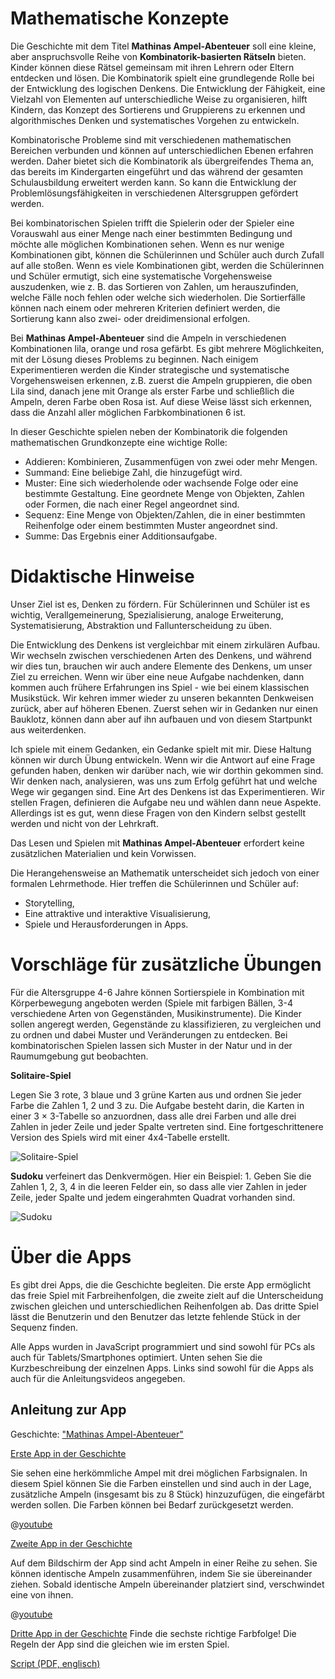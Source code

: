 # Mathematische Konzepte

Die Geschichte mit dem Titel **Mathinas Ampel-Abenteuer** soll eine kleine, aber anspruchsvolle Reihe von **Kombinatorik-basierten Rätseln** bieten. Kinder können diese Rätsel gemeinsam mit ihren Lehrern oder Eltern entdecken und lösen. Die Kombinatorik spielt eine grundlegende Rolle bei der Entwicklung des logischen Denkens. Die Entwicklung der Fähigkeit, eine Vielzahl von Elementen auf unterschiedliche Weise zu organisieren, hilft Kindern, das Konzept des Sortierens und Gruppierens zu erkennen und algorithmisches Denken und systematisches Vorgehen zu entwickeln.

Kombinatorische Probleme sind mit verschiedenen mathematischen Bereichen verbunden und können auf unterschiedlichen Ebenen erfahren werden. Daher bietet sich die Kombinatorik als übergreifendes Thema an, das bereits im Kindergarten eingeführt und das während der gesamten Schulausbildung erweitert werden kann. So kann die Entwicklung der Problemlösungsfähigkeiten in verschiedenen Altersgruppen gefördert werden.

Bei kombinatorischen Spielen trifft die Spielerin oder der Spieler eine Vorauswahl aus einer Menge nach einer bestimmten Bedingung und möchte alle möglichen Kombinationen sehen. Wenn es nur wenige Kombinationen gibt, können die Schülerinnen und Schüler auch durch Zufall auf alle stoßen. Wenn es viele Kombinationen gibt, werden die Schülerinnen und Schüler ermutigt, sich eine systematische Vorgehensweise auszudenken, wie z. B. das Sortieren von Zahlen, um herauszufinden, welche Fälle noch fehlen oder welche sich wiederholen. Die Sortierfälle können nach einem oder mehreren Kriterien definiert werden, die Sortierung kann also zwei- oder dreidimensional erfolgen.

Bei **Mathinas Ampel-Abenteuer** sind die Ampeln in verschiedenen Kombinationen lila, orange und rosa gefärbt. Es gibt mehrere Möglichkeiten, mit der Lösung dieses Problems zu beginnen. Nach einigem Experimentieren werden die Kinder strategische und systematische Vorgehensweisen erkennen, z.B. zuerst die Ampeln gruppieren, die oben Lila sind, danach jene mit Orange als erster Farbe und schließlich die Ampeln, deren Farbe oben Rosa ist. Auf diese Weise lässt sich erkennen, dass die Anzahl aller möglichen Farbkombinationen 6 ist.

In dieser Geschichte spielen neben der Kombinatorik die folgenden mathematischen Grundkonzepte eine wichtige Rolle:

+ Addieren: Kombinieren, Zusammenfügen von zwei oder mehr Mengen.
+ Summand: Eine beliebige Zahl, die hinzugefügt wird. 
+ Muster: Eine sich wiederholende oder wachsende Folge oder eine bestimmte Gestaltung. Eine geordnete Menge von Objekten, Zahlen oder Formen, die nach einer Regel angeordnet sind. 
+ Sequenz: Eine Menge von Objekten/Zahlen, die in einer bestimmten Reihenfolge oder einem bestimmten Muster angeordnet sind.
+ Summe: Das Ergebnis einer Additionsaufgabe.

# Didaktische Hinweise

Unser Ziel ist es, Denken zu fördern. Für Schülerinnen und Schüler ist es wichtig, Verallgemeinerung, Spezialisierung, analoge Erweiterung, Systematisierung, Abstraktion und Fallunterscheidung zu üben.

Die Entwicklung des Denkens ist vergleichbar mit einem zirkulären Aufbau. Wir wechseln zwischen verschiedenen Arten des Denkens, und während wir dies tun, brauchen wir auch andere Elemente des Denkens, um unser Ziel zu erreichen. Wenn wir über eine neue Aufgabe nachdenken, dann kommen auch frühere Erfahrungen ins Spiel - wie bei einem klassischen Musikstück. Wir kehren immer wieder zu unseren bekannten Denkweisen zurück, aber auf höheren Ebenen. Zuerst sehen wir in Gedanken nur einen Bauklotz, können dann aber auf ihn aufbauen und von diesem Startpunkt aus weiterdenken.

Ich spiele mit einem Gedanken, ein Gedanke spielt mit mir. Diese Haltung können wir durch Übung entwickeln. Wenn wir die Antwort auf eine Frage gefunden haben, denken wir darüber nach, wie wir dorthin gekommen sind. Wir denken nach, analysieren, was uns zum Erfolg geführt hat und welche Wege wir gegangen sind. Eine Art des Denkens ist das Experimentieren. Wir stellen Fragen, definieren die Aufgabe neu und wählen dann neue Aspekte. Allerdings ist es gut, wenn diese Fragen von den Kindern selbst gestellt werden und nicht von der Lehrkraft.

Das Lesen und Spielen mit **Mathinas Ampel-Abenteuer** erfordert keine zusätzlichen Materialien und kein Vorwissen. 

Die Herangehensweise an Mathematik unterscheidet sich jedoch von einer formalen Lehrmethode. Hier treffen die Schülerinnen und Schüler auf: 
+ Storytelling,
+ Eine attraktive und interaktive Visualisierung,
+ Spiele und Herausforderungen in Apps.

# Vorschläge für zusätzliche Übungen
Für die Altersgruppe 4-6 Jahre können Sortierspiele in Kombination mit Körperbewegung angeboten werden (Spiele mit farbigen Bällen, 3-4 verschiedene Arten von Gegenständen, Musikinstrumente). Die Kinder sollen angeregt werden, Gegenstände zu klassifizieren, zu vergleichen und zu ordnen und dabei Muster und Veränderungen zu entdecken. Bei kombinatorischen Spielen lassen sich Muster in der Natur und in der Raumumgebung gut beobachten.

**Solitaire-Spiel**

Legen Sie 3 rote, 3 blaue und 3 grüne Karten aus und ordnen Sie jeder Farbe die Zahlen 1, 2 und 3 zu. Die Aufgabe besteht darin, die Karten in einer 3 × 3-Tabelle so anzuordnen, dass alle drei Farben und alle drei Zahlen in jeder Zeile und jeder Spalte vertreten sind. Eine fortgeschrittenere Version des Spiels wird mit einer 4x4-Tabelle erstellt.

![Solitaire-Spiel](stories/logi-1/img/solitaire2.png)

**Sudoku** verfeinert das Denkvermögen. Hier ein Beispiel: 1. Geben Sie die Zahlen 1, 2, 3, 4 in die leeren Felder ein, so dass alle vier Zahlen in jeder Zeile, jeder Spalte und jedem eingerahmten Quadrat vorhanden sind.

![Sudoku](stories/logi-1/img//sudoku.png)

# Über die Apps
Es gibt drei Apps, die die Geschichte begleiten. Die erste App ermöglicht das freie Spiel mit Farbreihenfolgen, die zweite zielt auf die Unterscheidung zwischen gleichen und unterschiedlichen Reihenfolgen ab. Das dritte Spiel lässt die Benutzerin und den Benutzer das letzte fehlende Stück in der Sequenz finden.

Alle Apps wurden in JavaScript programmiert und sind sowohl für PCs als auch für Tablets/Smartphones optimiert. Unten sehen Sie die Kurzbeschreibung der einzelnen Apps. Links sind sowohl für die Apps als auch für die Anleitungsvideos angegeben. 

## Anleitung zur App 

Geschichte: ["Mathinas Ampel-Abenteuer"]($HUB_URL/de/story/the-traffic-light-challenge)

[Erste App in der Geschichte]($HUB_URL/de/story/the-traffic-light-challenge/?actionLink=firstGame)

Sie sehen eine herkömmliche Ampel mit drei möglichen Farbsignalen. In diesem Spiel können Sie die Farben einstellen und sind auch in der Lage, zusätzliche Ampeln (insgesamt bis zu 8 Stück) hinzuzufügen, die eingefärbt werden sollen. Die Farben können bei Bedarf zurückgesetzt werden.

@[youtube](zdFCyi9WLkY)

[Zweite App in der Geschichte]($HUB_URL/de/story/the-traffic-light-challenge/?actionLink=secondGame)

Auf dem Bildschirm der App sind acht Ampeln in einer Reihe zu sehen. Sie können identische Ampeln zusammenführen, indem Sie sie übereinander ziehen. Sobald identische Ampeln übereinander platziert sind, verschwindet eine von ihnen.

@[youtube](o7GglqqoNMs)

[Dritte App in der Geschichte]($HUB_URL/story/the-traffic-light-challenge/?actionLink=thirdGame)
Finde die sechste richtige Farbfolge! Die Regeln der App sind die gleichen wie im ersten Spiel.

[Script (PDF, englisch)](stories/logi-1/transcripts/Script1.pdf)